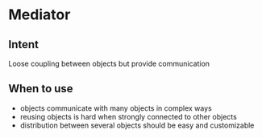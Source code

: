 # Mediator

## Intent

Loose coupling between objects but provide communication 

## When to use

- objects communicate with many objects in complex ways
- reusing objects is hard when strongly connected to other objects
- distribution between several objects should be easy and customizable